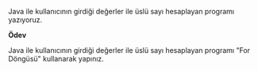 Java ile kullanıcının girdiği değerler ile üslü sayı hesaplayan programı yazıyoruz.

**Ödev**

Java ile kullanıcının girdiği değerler ile üslü sayı hesaplayan programı "For Döngüsü" kullanarak yapınız.